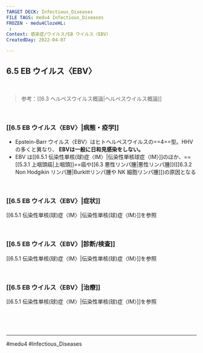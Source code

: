```yaml
---
TARGET DECK: Infectious_Diseases
FILE TAGS: medu4 Infectious_Diseases
FROZEN - medu4ClozeHL:
 : 
Context: 感染症/ウイルス/EB ウイルス〈EBV〉
CreatedDay: 2022-04-07

---
```


## 6.5 EB ウイルス〈EBV〉

<br>

>参考：[[6.3 ヘルペスウイルス概論|ヘルペスウイルス概論]]

<br>


### [[6.5 EB ウイルス〈EBV〉|病態・疫学]]
* Epstein-Barr ウイルス〈EBV〉はヒトヘルペスウイルスの==4==型。HHV の多くと異なり、 **EBVは一般に日和見感染をしない。**
* EBV は[[6.5.1 伝染性単核(球)症〈IM〉|伝染性単核球症〈IM〉]]のほか、==[[5.3.1 上咽頭癌|上咽頭]]==癌や[[6.3 悪性リンパ腫|悪性リンパ腫]]([[6.3.2 Non Hodgikin リンパ腫|Burkittリンパ腫や NK 細胞リンパ腫]])の原因となる
<!--ID: 1649375531752-->


<br>

### [[6.5 EB ウイルス〈EBV〉|症状]]
[[6.5.1 伝染性単核(球)症〈IM〉|伝染性単核(球)症〈IM〉]]を参照

<br>

### [[6.5 EB ウイルス〈EBV〉|診断/検査]]
[[6.5.1 伝染性単核(球)症〈IM〉|伝染性単核(球)症〈IM〉]]を参照

<br>

### [[6.5 EB ウイルス〈EBV〉|治療]]
[[6.5.1 伝染性単核(球)症〈IM〉|伝染性単核(球)症〈IM〉]]を参照

<br><br><br>

---
#medu4 #Infectious_Diseases